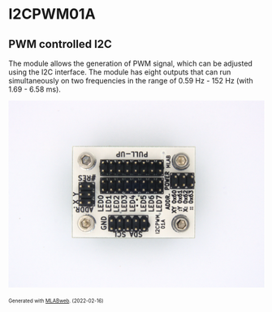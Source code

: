<!--- PrjInfo ---> <!--- Please remove this line after manually editing --->
<!--- 00a56be08b96043df9e37d6aff7b6990 --->
<!--- Created:2022-02-16 21:41:29.797743: ---> 
<!--- Author:: ---> 
<!--- AuthorEmail:: ---> 
<!--- Tags:: ---> 
<!--- Ust:: ---> 
<!--- Label --->
<!--- ELabel ---> 
<!--- Name:I2CPWM01A: --->
# I2CPWM01A
<!--- LongName --->
## PWM controlled I2C
<!--- ELongName ---> 

<!--- Lead --->
The module allows the generation of PWM signal, which can be adjusted using the I2C interface. The module has eight outputs that can run simultaneously on two frequencies in the range of 0.59 Hz - 152 Hz (with 1.69 - 6.58 ms).
<!--- ELead ---> 

![I2CPWM01A](doc/img/I2CPWM01A_top_big.jpg) 


<!--- Description --->
<!--- EDescription --->
<!--- Content --->
<!--- EContent --->
<sub><sup> Generated with [MLABweb](https://github.com/MLAB-project/MLABweb). (2022-02-16)</sup></sub>